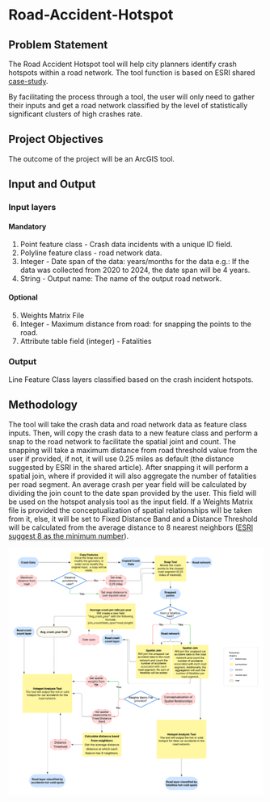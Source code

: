 # Road-Accident-Hotspot
## Problem Statement
The Road Accident Hotspot tool will help city planners identify crash hotspots within a road network. The tool function is based on ESRI shared [case-study](https://desktop.arcgis.com/fr/analytics/case-studies/analyzing-crashes-2-pro-workflow.htm).

By facilitating the process through a tool, the user will only need to gather their inputs and get a road network classified by the level of statistically significant clusters of high crashes rate.
## Project Objectives
The outcome of the project will be an ArcGIS tool.
## Input and Output
### Input layers
#### Mandatory
1)	Point feature class - Crash data incidents with a unique ID field. 
2)	Polyline feature class - road network data. 
3)	Integer - Date span of the data: years/months for the data e.g.: If the data was collected from 2020 to 2024, the date span will be 4 years.
4)	String - Output name: The name of the output road network.
#### Optional
5)	Weights Matrix File
6)	Integer - Maximum distance from road: for snapping the points to the road.
7)	Attribute table field (integer) - Fatalities
### Output
Line Feature Class layers classified based on the crash incident hotspots.
## Methodology
The tool will take the crash data and road network data as feature class inputs. Then, will copy the crash data to a new feature class and perform a snap to the road network to facilitate the spatial joint and count. The snapping will take a maximum distance from road threshold value from the user if provided, if not, it will use 0.25 miles as default (the distance suggested by ESRI in the shared article).
After snapping it will perform a spatial join, where if provided it will also aggregate the number of fatalities per road segment. An average crash per year field will be calculated by dividing the join count to the date span provided by the user. This field will be used on the hotspot analysis tool as the input field. If a Weights Matrix file is provided the conceptualization of spatial relationships will be taken from it, else, it will be set to Fixed Distance Band and a Distance Threshold will be calculated from the average distance to 8 nearest neighbors ([ESRI suggest 8 as the minimum number](https://pro.arcgis.com/en/pro-app/3.3/tool-reference/spatial-statistics/h-how-hot-spot-analysis-getis-ord-gi-spatial-stati.htm)).

![App Flowchart](Images/ArcGIS%20Road%20Accident%20Hotspot.png)